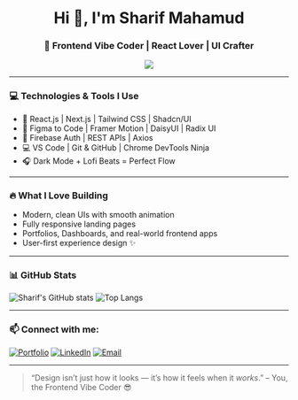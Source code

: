<h1 align="center">Hi 👋, I'm Sharif Mahamud</h1>
<h3 align="center">🎨 Frontend Vibe Coder | React Lover | UI Crafter</h3>

<p align="center">
  <img src="https://readme-typing-svg.herokuapp.com/?lines=Clean+Code%2C+Cool+UI%2C+Chill+Vibes&center=true&width=440&height=45&color=00C0A3&vCenter=true&pause=1000&size=22" />
</p>

---

### 💻 Technologies & Tools I Use
- 🚀 React.js | Next.js | Tailwind CSS | Shadcn/UI  
- 🎨 Figma to Code | Framer Motion | DaisyUI | Radix UI  
- 🧪 Firebase Auth | REST APIs | Axios  
- 💻 VS Code | Git & GitHub | Chrome DevTools Ninja  
- 🎧 Dark Mode + Lofi Beats = Perfect Flow  

---

### 🔥 What I Love Building
- Modern, clean UIs with smooth animation  
- Fully responsive landing pages  
- Portfolios, Dashboards, and real-world frontend apps  
- User-first experience design ✨

---

### 📊 GitHub Stats
![Sharif's GitHub stats](https://github-readme-stats.vercel.app/api?username=your-username&show_icons=true&theme=radical)
![Top Langs](https://github-readme-stats.vercel.app/api/top-langs/?username=your-username&layout=compact&theme=radical)

---

### 📫 Connect with me:
[![Portfolio](https://img.shields.io/badge/Portfolio-000?style=for-the-badge&logo=vercel&logoColor=white)](https://your-portfolio.com)
[![LinkedIn](https://img.shields.io/badge/LinkedIn-0077B5?style=for-the-badge&logo=linkedin)](https://linkedin.com/in/sharifmahamud)
[![Email](https://img.shields.io/badge/Gmail-D14836?style=for-the-badge&logo=gmail&logoColor=white)](mailto:sharifmahamud@gmail.com)

---

> “Design isn’t just how it looks — it’s how it feels when it *works*.” – You, the Frontend Vibe Coder 😎

